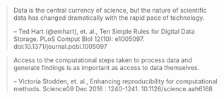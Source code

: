 >Data is the central currency of science, but the nature of scientific data has changed dramatically with the rapid pace of technology.
>
>– Ted Hart (@emhart), et. al., Ten Simple Rules for Digital Data Storage. PLoS Comput Biol 12(10): e1005097. doi:10.1371/journal.pcbi.1005097


>Access to the computational steps taken to process data and generate findings is as important as access to data themselves.
>
>– Victoria Stodden, et. al., Enhancing reproducibility for computational methods. Science09 Dec 2016 : 1240-1241. 10.1126/science.aah6168
